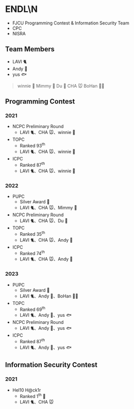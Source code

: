 # ENDL\N
* FJCU Programming Contest & Information Security Team
* CPC
* NISRA

## Team Members

* LAVI :cat2:
* Andy :wolf:
* yus :fish:

> winnie :whale:
> Mimmy :poodle:
> Du :panda_face:
> CHA :mouse:
> BoHan :polar_bear:

## Programming Contest

### 2021
* NCPC Preliminary Round
    * LAVI :cat2:、CHA :mouse:、winnie :whale:
* TOPC
    * Ranked 93<sup>th</sup>
    * LAVI :cat2:、CHA :mouse:、winnie :whale:
* ICPC
    * Ranked 87<sup>th</sup>
    * LAVI :cat2:、CHA :mouse:、winnie :whale:

### 2022
* PUPC
    * Silver Award :2nd_place_medal:
    * LAVI :cat2:、CHA :mouse:、Mimmy :poodle:
* NCPC Preliminary Round
    * LAVI :cat2:、CHA :mouse:、Du :panda_face:
* TOPC
    * Ranked 35<sup>th</sup>
    * LAVI :cat2:、CHA :mouse:、Andy :wolf:
* ICPC
    * Ranked 74<sup>th</sup>
    * LAVI :cat2:、CHA :mouse:、Andy :wolf: 

### 2023
* PUPC
    * Silver Award :2nd_place_medal:
    * LAVI :cat2:、Andy :wolf:、BoHan :polar_bear:
* TOPC
    * Ranked 69<sup>th</sup>
    * LAVI :cat2:、Andy :wolf:、yus :fish:
* NCPC Preliminary Round
    * LAVI :cat2:、Andy :wolf:、yus :fish:
* ICPC
    * Ranked 87<sup>th</sup>
    * LAVI :cat2:、Andy :wolf:、yus :fish:

## Information Security Contest

### 2021
* Hel10 H@ck1r 
    * Ranked 1<sup>th</sup> :1st_place_medal:
    * LAVI :cat2:、CHA :mouse:
